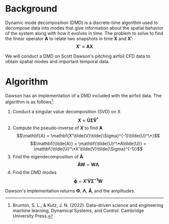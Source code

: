 # Background
Dynamic mode decomposition (DMD) is a discrete-time algorithm used to decompose data into modes that give information about the spatial behavior of the system along with how it evolves in time. The problem to solve to find the linear operator $\mathbf{A}$ to relate two snapshots in time $\mathbf{X}$ and $\mathbf{X'}$:
$$\mathbf{X'} \approx \mathbf{AX}$$

We will conduct a DMD on Scott Dawson's pitching airfoil CFD data to obtain spatial modes and important temporal data.

# Algorithm
Dawson has an implementation of a DMD included with the airfoil data. The algorithm is as follows[^1]:

1. Conduct a singular value decomposition (SVD) on X
$$\mathbf{X} \approx \mathbf{\tilde{U}\tilde{\Sigma}\tilde{V}^*}$$
2. Compute the pseudo-inverse of $\mathbf{X}$ to find $\mathbf{A}$
$$\mathbf{A} = \mathbf{X'\tilde{V}\tilde{\Sigma}^{-1}\tilde{U}^\*}$$
$$\mathbf{\tilde{A}} = \mathbf{\tilde{U}^\*A\tilde{U}} = \mathbf{\tilde{U}^\*X'\tilde{V}\tilde{\Sigma}^{-1}}$$
3. Find the eigendecomposition of $\mathbf{\tilde{A}}$
$$\mathbf{\tilde{A}W} = \mathbf{W\Lambda}$$
4. Find the DMD modes
$$\mathbf{\phi} = \mathbf{X'\tilde{V}\tilde{\Sigma}^{-1}W}$$

Dawson's implementation returns $\mathbf{\Phi}$, $\mathbf{\Lambda}$, $\mathbf{\tilde{A}}$, and the amplitudes.

[^1]: Brunton, S. L., & Kutz, J. N. (2022). Data-driven science and engineering machine learning, Dynamical Systems, and Control. Cambridge University Press. 
